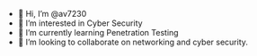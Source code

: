 - 👋 Hi, I’m @av7230
- 👀 I’m interested in Cyber Security
- 🌱 I’m currently learning Penetration Testing 
- 💞️ I’m looking to collaborate on networking and cyber security.


<!---
av7230/av7230 is a ✨ special ✨ repository because its `README.md` (this file) appears on your GitHub profile.
You can click the Preview link to take a look at your changes.
--->
